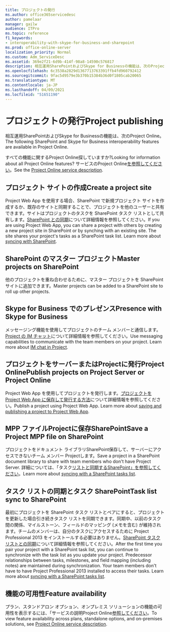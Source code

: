 ```yaml
---
title: プロジェクトの発行
ms.author: office365servicedesc
author: pamelaar
manager: gailw
audience: ITPro
ms.topic: reference
f1_keywords:
- interoperability-with-skype-for-business-and-sharepoint
ms.prod: office-online-server
localization_priority: Normal
ms.custom: Adm_ServiceDesc
ms.assetid: 369e2f21-6d9b-414f-98a8-14590c576817
description: 相互運用SharePointおよびSkype for Businessの機能は、次のProject Online。
ms.openlocfilehash: 6c3538a2829d1367713763391ffb4fd960792412
ms.sourcegitcommit: 9fac5d9579e3b370b15384b36d0f1805cab20065
ms.translationtype: MT
ms.contentlocale: ja-JP
ms.lasthandoff: 04/09/2021
ms.locfileid: "51651190"
---
```

# <a name="project-publishing"></a><span data-ttu-id="94de3-103">プロジェクトの発行</span><span class="sxs-lookup"><span data-stu-id="94de3-103">Project publishing</span></span>

<span data-ttu-id="94de3-104">相互運用SharePointおよびSkype for Businessの機能は、次のProject Online。</span><span class="sxs-lookup"><span data-stu-id="94de3-104">The following SharePoint and Skype for Business interoperability features are available in Project Online.</span></span>
  
<span data-ttu-id="94de3-105">すべての機能に関するProject Online探していますか?</span><span class="sxs-lookup"><span data-stu-id="94de3-105">Looking for information about all Project Online features?</span></span> <span data-ttu-id="94de3-106">サービスのProject Online[を参照してください](project-online-service-description.md)。</span><span class="sxs-lookup"><span data-stu-id="94de3-106">See the [Project Online service description](project-online-service-description.md).</span></span>
  
## <a name="create-a-project-site"></a><span data-ttu-id="94de3-107">プロジェクト サイトの作成</span><span class="sxs-lookup"><span data-stu-id="94de3-107">Create a project site</span></span>

<span data-ttu-id="94de3-p102">Project Web App を使用する場合、SharePoint で新規プロジェクト サイトを作成するか、既存のサイトと同期することで、プロジェクトを他のユーザーと共有できます。サイトはプロジェクトのタスクを SharePoint タスク リストとして共有します。[SharePoint との同期](https://go.microsoft.com/fwlink/p/?LinkId=271352)について詳細情報を参照してください。</span><span class="sxs-lookup"><span data-stu-id="94de3-p102">If you are using Project Web App, you can share a project with others by creating a new project site in SharePoint or by synching with an existing site. The site shares your project's tasks as a SharePoint task list. Learn more about [syncing with SharePoint](https://go.microsoft.com/fwlink/p/?LinkId=271352).</span></span>
  
## <a name="master-projects-on-sharepoint"></a><span data-ttu-id="94de3-111">SharePoint のマスター プロジェクト</span><span class="sxs-lookup"><span data-stu-id="94de3-111">Master projects on SharePoint</span></span>

<span data-ttu-id="94de3-112">他のプロジェクトを重ね合わせるために、マスター プロジェクトを SharePoint サイトに追加できます。</span><span class="sxs-lookup"><span data-stu-id="94de3-112">Master projects can be added to a SharePoint site to roll up other projects.</span></span> 
  
## <a name="presence-with-skype-for-business"></a><span data-ttu-id="94de3-113">Skype for Business でのプレゼンス</span><span class="sxs-lookup"><span data-stu-id="94de3-113">Presence with Skype for Business</span></span>

<span data-ttu-id="94de3-p103">メッセージング機能を使用してプロジェクトのチーム メンバーと通信します。[Project の IM チャット](https://go.microsoft.com/fwlink/p/?LinkId=271351)について詳細情報を参照してください。</span><span class="sxs-lookup"><span data-stu-id="94de3-p103">Use messaging capabilities to communicate with the team members on your project. Learn more about [IM chat in Project](https://go.microsoft.com/fwlink/p/?LinkId=271351).</span></span>
  
## <a name="publish-projects-on-project-server-or-project-online"></a><span data-ttu-id="94de3-116">プロジェクトをサーバーまたはProjectに発行Project Online</span><span class="sxs-lookup"><span data-stu-id="94de3-116">Publish projects on Project Server or Project Online</span></span>

<span data-ttu-id="94de3-p104">Project Web App を使用してプロジェクトを発行します。[プロジェクトを Project Web App に保存して発行する方法](https://go.microsoft.com/fwlink/p/?LinkId=271354)について詳細情報を参照してください。</span><span class="sxs-lookup"><span data-stu-id="94de3-p104">Publish a project using Project Web App. Learn more about [saving and publishing a project to Project Web App](https://go.microsoft.com/fwlink/p/?LinkId=271354).</span></span>
  
## <a name="save-a-project-mpp-file-on-sharepoint"></a><span data-ttu-id="94de3-119">MPP ファイルProjectに保存SharePoint</span><span class="sxs-lookup"><span data-stu-id="94de3-119">Save a Project MPP file on SharePoint</span></span>

<span data-ttu-id="94de3-120">プロジェクトをドキュメント ライブラリSharePoint保存して、サーバーにアクセスできないチーム メンバー Projectします。</span><span class="sxs-lookup"><span data-stu-id="94de3-120">Save a project in a SharePoint document library to share with team members who don't have Project Server.</span></span> <span data-ttu-id="94de3-121">詳細については、「タスク[リストと同期するSharePoint」を参照してください](https://go.microsoft.com/fwlink/p/?LinkId=271353)。</span><span class="sxs-lookup"><span data-stu-id="94de3-121">Learn more about [syncing with a SharePoint tasks list](https://go.microsoft.com/fwlink/p/?LinkId=271353).</span></span>
  
## <a name="task-list-sync-to-sharepoint"></a><span data-ttu-id="94de3-122">タスク リストの同期とタスク SharePoint</span><span class="sxs-lookup"><span data-stu-id="94de3-122">Task list sync to SharePoint</span></span>

<span data-ttu-id="94de3-p106">最初にプロジェクトを SharePoint タスク リストとペアにすると、プロジェクトを更新した場合引き続きタスク リストを同期できます。同期中、以前のタスク間の関係、マイルストーン、フィールドのマッピング (メモを含む) が維持されます。チームのメンバーは、自分のタスクにアクセスするために Project Professional 2013 をインストールする必要はありません。[SharePoint タスク リストとの同期](https://go.microsoft.com/fwlink/p/?LinkId=271353)について詳細情報を参照してください。</span><span class="sxs-lookup"><span data-stu-id="94de3-p106">After the first time you pair your project with a SharePoint task list, you can continue to synchronize with the task list as you update your project. Predecessor relationships between tasks, milestones, and field mapping (including notes) are maintained during synchronization. Your team members don't have to have Project Professional 2013 installed to access their tasks. Learn more about [syncing with a SharePoint tasks list](https://go.microsoft.com/fwlink/p/?LinkId=271353).</span></span>
  
## <a name="feature-availability"></a><span data-ttu-id="94de3-127">機能の可用性</span><span class="sxs-lookup"><span data-stu-id="94de3-127">Feature availability</span></span>

<span data-ttu-id="94de3-128">プラン、スタンドアロン オプション、オンプレミス ソリューションの機能の可用性を表示するには、「サービスの説明Project Online[参照してください](project-online-service-description.md)。</span><span class="sxs-lookup"><span data-stu-id="94de3-128">To view feature availability across plans, standalone options, and on-premises solutions, see [Project Online service description](project-online-service-description.md).</span></span>
  

